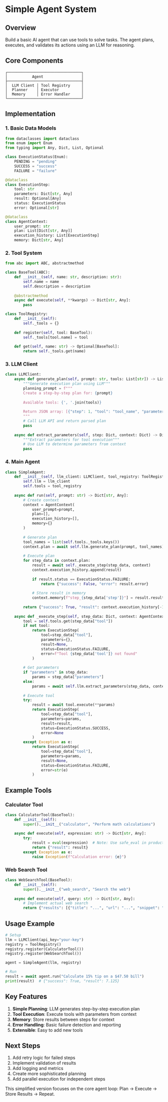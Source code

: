 # Simple Agent System

## Overview
Build a basic AI agent that can use tools to solve tasks. The agent plans, executes, and validates its actions using an LLM for reasoning.

## Core Components

```
┌─────────────────────────────────┐
│           Agent                 │
├─────────────────────────────────┤
│  LLM Client │ Tool Registry     │
│  Planner    │ Executor          │
│  Memory     │ Error Handler     │
└─────────────────────────────────┘
```

## Implementation

### 1. Basic Data Models

```python
from dataclasses import dataclass
from enum import Enum
from typing import Any, Dict, List, Optional

class ExecutionStatus(Enum):
    PENDING = "pending"
    SUCCESS = "success"
    FAILURE = "failure"

@dataclass
class ExecutionStep:
    tool: str
    parameters: Dict[str, Any]
    result: Optional[Any]
    status: ExecutionStatus
    error: Optional[str]

@dataclass
class AgentContext:
    user_prompt: str
    plan: List[Dict[str, Any]]
    execution_history: List[ExecutionStep]
    memory: Dict[str, Any]
```

### 2. Tool System

```python
from abc import ABC, abstractmethod

class BaseTool(ABC):
    def __init__(self, name: str, description: str):
        self.name = name
        self.description = description
        
    @abstractmethod
    async def execute(self, **kwargs) -> Dict[str, Any]:
        pass

class ToolRegistry:
    def __init__(self):
        self._tools = {}
        
    def register(self, tool: BaseTool):
        self._tools[tool.name] = tool
        
    def get(self, name: str) -> Optional[BaseTool]:
        return self._tools.get(name)
```

### 3. LLM Client

```python
class LLMClient:
    async def generate_plan(self, prompt: str, tools: List[str]) -> List[Dict]:
        """Generate execution plan using LLM"""
        planning_prompt = f"""
        Create a step-by-step plan for: {prompt}
        
        Available tools: {', '.join(tools)}
        
        Return JSON array: [{"step": 1, "tool": "tool_name", "parameters": {...}}]
        """
        # Call LLM API and return parsed plan
        pass
        
    async def extract_parameters(self, step: Dict, context: Dict) -> Dict:
        """Extract parameters for tool execution"""
        # Use LLM to determine parameters from context
        pass
```

### 4. Main Agent

```python
class SimpleAgent:
    def __init__(self, llm_client: LLMClient, tool_registry: ToolRegistry):
        self.llm = llm_client
        self.tools = tool_registry
        
    async def run(self, prompt: str) -> Dict[str, Any]:
        # Create context
        context = AgentContext(
            user_prompt=prompt,
            plan=[],
            execution_history=[],
            memory={}
        )
        
        # Generate plan
        tool_names = list(self.tools._tools.keys())
        context.plan = await self.llm.generate_plan(prompt, tool_names)
        
        # Execute plan
        for step_data in context.plan:
            result = await self._execute_step(step_data, context)
            context.execution_history.append(result)
            
            if result.status == ExecutionStatus.FAILURE:
                return {"success": False, "error": result.error}
                
            # Store result in memory
            context.memory[f"step_{step_data['step']}"] = result.result
            
        return {"success": True, "result": context.execution_history[-1].result}
        
    async def _execute_step(self, step_data: Dict, context: AgentContext) -> ExecutionStep:
        tool = self.tools.get(step_data["tool"])
        if not tool:
            return ExecutionStep(
                tool=step_data["tool"],
                parameters={},
                result=None,
                status=ExecutionStatus.FAILURE,
                error=f"Tool {step_data['tool']} not found"
            )
            
        # Get parameters
        if "parameters" in step_data:
            params = step_data["parameters"]
        else:
            params = await self.llm.extract_parameters(step_data, context.memory)
            
        # Execute tool
        try:
            result = await tool.execute(**params)
            return ExecutionStep(
                tool=step_data["tool"],
                parameters=params,
                result=result,
                status=ExecutionStatus.SUCCESS,
                error=None
            )
        except Exception as e:
            return ExecutionStep(
                tool=step_data["tool"],
                parameters=params,
                result=None,
                status=ExecutionStatus.FAILURE,
                error=str(e)
            )
```

## Example Tools

### Calculator Tool
```python
class CalculatorTool(BaseTool):
    def __init__(self):
        super().__init__("calculator", "Perform math calculations")
        
    async def execute(self, expression: str) -> Dict[str, Any]:
        try:
            result = eval(expression)  # Note: Use safe_eval in production
            return {"result": result}
        except Exception as e:
            raise Exception(f"Calculation error: {e}")
```

### Web Search Tool
```python
class WebSearchTool(BaseTool):
    def __init__(self):
        super().__init__("web_search", "Search the web")
        
    async def execute(self, query: str) -> Dict[str, Any]:
        # Implement actual web search
        return {"results": [{"title": "...", "url": "...", "snippet": "..."}]}
```

## Usage Example

```python
# Setup
llm = LLMClient(api_key="your-key")
registry = ToolRegistry()
registry.register(CalculatorTool())
registry.register(WebSearchTool())

agent = SimpleAgent(llm, registry)

# Run
result = await agent.run("Calculate 15% tip on a $47.50 bill")
print(result)  # {"success": True, "result": 7.125}
```

## Key Features

1. **Simple Planning**: LLM generates step-by-step execution plan
2. **Tool Execution**: Execute tools with parameters from context
3. **Memory**: Store results between steps for context
4. **Error Handling**: Basic failure detection and reporting
5. **Extensible**: Easy to add new tools

## Next Steps

1. Add retry logic for failed steps
2. Implement validation of results  
3. Add logging and metrics
4. Create more sophisticated planning
5. Add parallel execution for independent steps

This simplified version focuses on the core agent loop: Plan → Execute → Store Results → Repeat.
